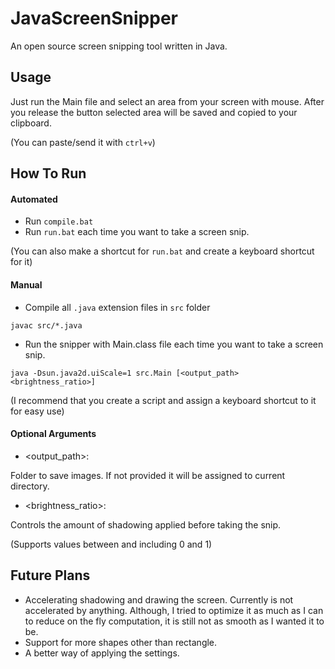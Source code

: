 
# JavaScreenSnipper
An open source screen snipping tool written in Java.

## Usage

Just run the Main file and select an area from your screen with mouse. After you release the button selected area will be saved and copied to your clipboard.

(You can paste/send it with `ctrl+v`)

## How To Run

#### Automated
- Run `compile.bat`
- Run `run.bat` each time you want to take a screen snip.

(You can also make a shortcut for `run.bat` and create a keyboard shortcut for it)

#### Manual
- Compile all `.java` extension files in `src` folder

 `javac src/*.java`
- Run the snipper with Main.class file each time you want to take a screen snip.

 `java -Dsun.java2d.uiScale=1 src.Main [<output_path> <brightness_ratio>]`

(I recommend that you create a script and assign a keyboard shortcut to it for easy use)

#### Optional Arguments
- <output_path>:

Folder to save images. If not provided it will be assigned to current directory.
- <brightness_ratio>:

Controls the amount of shadowing applied before taking the snip.

(Supports values between and including 0 and 1)

## Future Plans
- Accelerating shadowing and drawing the screen. Currently is not accelerated by anything. Although, I tried to optimize it as much as I can to reduce on the fly computation, it is still not as smooth as I wanted it to be.
- Support for more shapes other than rectangle.
- A better way of applying the settings.
